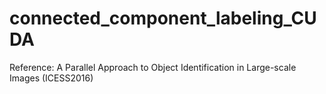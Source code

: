 # connected_component_labeling_CUDA
Reference: A Parallel Approach to Object Identification in Large-scale Images (ICESS2016)
